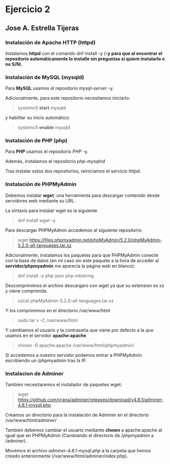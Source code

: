# **Ejercicio 2**
## Jose A. Estrella Tijeras

### Instalación de Apache HTTP (httpd)

Instalamos **httpd** con el comando dnf install -y (**-y para que al encontrar el repositorio automáticamente lo installe sin preguntas si quiere instalarlo o no S/N**).



### Instalación de MySQL (mysqld)

Para **MySQL** usamos el repositorio *mysql-server* -y. 

Adicionalmente, para este repositorio necesitamos iniciarlo:
> systemctl **start** mysqld
 
 y habilitar su inicio automático:
 >systemctl **enable** mysqld



### Instalación de PHP (php)

Para **PHP** usamos el repositorio *PHP* -y. 

Además, instalamos el repositorio *php-mysqlnd*

Tras instalar estos dos repositorios, reiniciamos el servicio *httpd*.



### Instalación de PHPMyAdmin

Debemos instalar **wget**; una herramienta para descargar contenido desde servidores web mediante su URL.

La sintaxis para instalar wget es la siguiente 
> dnf install wget -y

Para descargar PHPMyAdmin accedemos al siguiente repositorio:
> wget https://files.phpmyadmin.net/phpMyAdmin/5.2.0/phpMyAdmin-5.2.0-all-languages.tar.xz


Adicionalmente, instalamos los paquetes para que PHPMyAdmin conecte con la base de datos (en mi caso sin este paquete a la hora de acceder al **servidor/phpmyadmin** me aparecia la página web en blanco):
> dnf install -y php-json php-mbstring

Descomprimimos el archivo descargaro con wget ya que su extension es xz y viene comprimida.
> xzcat phpMyAdmin-5.2.0-all-languages.tar.xz

Y los comprimimos en el directorio /var/www/html
> sudo tar x -C /var/www/html

Y cambiamos el usuario y la contraseña que viene por defecto a la que usamos en el servidor **apache:apache**
> chown -R apache:apache /var/www/html/phpmyadmin/

Si accedemos a nuestro servidor podemos entrar a PHPMyAdmin escribiendo un /phpmyadmin tras la IP.



### Instalacion de Adminer

Tambien necesitaremos el instalador de paquetes wget:
> wget https://github.com/vrana/adminer/releases/download/v4.8.1/adminer-4.8.1-mysql.php

Creamos un directorio para la instalación de Adminer en el directorio /var/www/html/adminer/

Tambien debemos cambiar el usuario mediante **chown** a apache:apache al igual que en PHPMyAdmin (Cambiando el directorio de /phpmyadmin a /adminer).

Movemos el archivo *adminer-4.8.1-mysql.php* a la carpeta que hemos creado anteriormente (/var/www/html/adminer/index.php).
